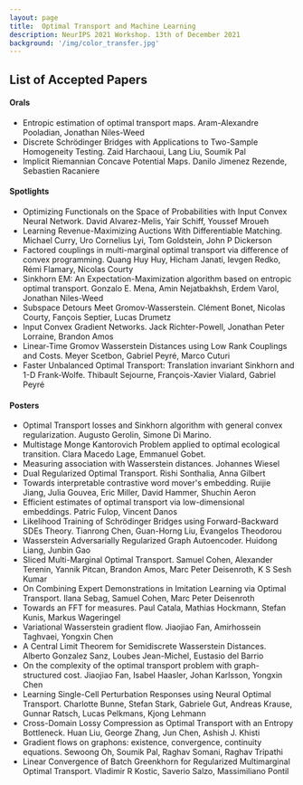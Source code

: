 ```yaml
---
layout: page
title:  Optimal Transport and Machine Learning  
description: NeurIPS 2021 Workshop. 13th of December 2021
background: '/img/color_transfer.jpg'
---
```


## List of Accepted Papers
#### Orals
- Entropic estimation of optimal transport maps. Aram-Alexandre Pooladian, Jonathan Niles-Weed
- Discrete Schrödinger Bridges with Applications to Two-Sample Homogeneity Testing. Zaid Harchaoui, Lang Liu, Soumik Pal
- Implicit Riemannian Concave Potential Maps. Danilo Jimenez Rezende, Sebastien Racaniere

#### Spotlights
- Optimizing Functionals on the Space of Probabilities with Input Convex Neural Network. David Alvarez-Melis, Yair Schiff, Youssef Mroueh
- Learning Revenue-Maximizing Auctions With Differentiable Matching. Michael Curry, Uro Cornelius Lyi, Tom Goldstein, John P Dickerson
- Factored couplings in multi-marginal optimal transport via difference of convex programming. Quang Huy Huy, Hicham Janati, Ievgen Redko, Rémi Flamary, Nicolas Courty
- Sinkhorn EM: An Expectation-Maximization algorithm based on entropic optimal transport. Gonzalo E. Mena, Amin Nejatbakhsh, Erdem Varol, Jonathan Niles-Weed
- Subspace Detours Meet Gromov-Wasserstein. Clément Bonet, Nicolas Courty, Fançois Septier, Lucas Drumetz
- Input Convex Gradient Networks. Jack Richter-Powell, Jonathan Peter Lorraine, Brandon Amos
- Linear-Time Gromov Wasserstein Distances using Low Rank Couplings and Costs. Meyer Scetbon, Gabriel Peyré, Marco Cuturi
- Faster Unbalanced Optimal Transport: Translation invariant Sinkhorn and 1-D Frank-Wolfe. Thibault Sejourne, François-Xavier Vialard, Gabriel Peyré

#### Posters
- Optimal Transport losses and Sinkhorn algorithm with general convex regularization. Augusto Gerolin, Simone Di Marino.
- Multistage Monge Kantorovich Problem applied to optimal ecological transition. Clara Macedo Lage, Emmanuel Gobet.
- Measuring association with Wasserstein distances. Johannes Wiesel
- Dual Regularized Optimal Transport. Rishi Sonthalia, Anna Gilbert
- Towards interpretable contrastive word mover's embedding. Ruijie Jiang, Julia Gouvea, Eric Miller, David Hammer, Shuchin Aeron
- Efficient estimates of optimal transport via low-dimensional embeddings. Patric Fulop, Vincent Danos
- Likelihood Training of Schrödinger Bridges using Forward-Backward SDEs Theory. Tianrong Chen, Guan-Horng Liu, Evangelos Theodorou
- Wasserstein Adversarially Regularized Graph Autoencoder. Huidong Liang, Junbin Gao
- Sliced Multi-Marginal Optimal Transport. Samuel Cohen, Alexander Terenin, Yannik Pitcan, Brandon Amos, Marc Peter Deisenroth, K S Sesh Kumar
- On Combining Expert Demonstrations in Imitation Learning via Optimal Transport. Ilana Sebag, Samuel Cohen, Marc Peter Deisenroth
- Towards an FFT for measures. Paul Catala, Mathias Hockmann, Stefan Kunis, Markus Wageringel
- Variational Wasserstein gradient flow. Jiaojiao Fan, Amirhossein Taghvaei, Yongxin Chen
- A Central Limit Theorem for Semidiscrete Wasserstein Distances. Alberto Gonzalez Sanz, Loubes Jean-Michel, Eustasio del Barrio
- On the complexity of the optimal transport problem with graph-structured cost. Jiaojiao Fan, Isabel Haasler, Johan Karlsson, Yongxin Chen
- Learning Single-Cell Perturbation Responses using Neural Optimal Transport. Charlotte Bunne, Stefan Stark, Gabriele Gut, Andreas Krause, Gunnar Ratsch, Lucas Pelkmans, Kjong Lehmann
- Cross-Domain Lossy Compression as Optimal Transport with an Entropy Bottleneck. Huan Liu, George Zhang, Jun Chen, Ashish J. Khisti
- Gradient flows on graphons: existence, convergence, continuity equations. Sewoong Oh, Soumik Pal, Raghav Somani, Raghav Tripathi
- Linear Convergence of Batch Greenkhorn for Regularized Multimarginal Optimal Transport. Vladimir R Kostic, Saverio Salzo, Massimiliano Pontil
